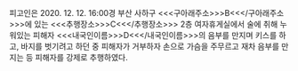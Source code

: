 피고인은 2020. 12. 12. 16:00경 부산 사하구 <<<구아래주소>>>B<<</구아래주소>>>에 있는 <<<추행장소>>>C<<</추행장소>>> 2층 여자휴게실에서 술에 취해 누워있는 피해자 <<<내국인이름>>>D<<</내국인이름>>>의 음부를 만지며 키스를 하고, 바지를 벗기려고 하던 중 피해자가 거부하자 손으로 가슴을 주무르고 재차 음부를 만지는 등 피해자를 강제로 추행하였다.